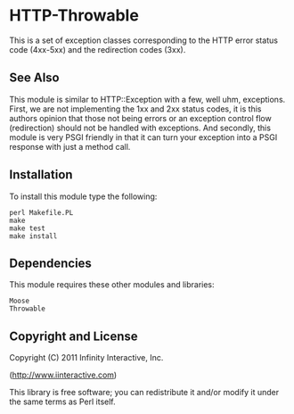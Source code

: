 # HTTP-Throwable

This is a set of exception classes corresponding to the
HTTP error status code (4xx-5xx) and the redirection
codes (3xx).

## See Also

This module is similar to HTTP::Exception with a few,
well uhm, exceptions. First, we are not implementing
the 1xx and 2xx status codes, it is this authors opinion
that those not being errors or an exception control flow
(redirection) should not be handled with exceptions. And
secondly, this module is very PSGI friendly in that it
can turn your exception into a PSGI response with just
a method call.

## Installation

To install this module type the following:

    perl Makefile.PL
    make
    make test
    make install

## Dependencies

This module requires these other modules and libraries:

    Moose
    Throwable

## Copyright and License

Copyright (C) 2011 Infinity Interactive, Inc.

(http://www.iinteractive.com)

This library is free software; you can redistribute it and/or modify
it under the same terms as Perl itself.









